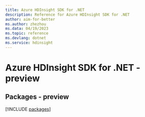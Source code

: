 ```yaml
---
title: Azure HDInsight SDK for .NET
description: Reference for Azure HDInsight SDK for .NET
author: aim-for-better
ms.author: zhezhou
ms.data: 04/19/2023
ms.topic: reference
ms.devlang: dotnet
ms.service: hdinsight
---
```

# Azure HDInsight SDK for .NET - preview
## Packages - preview
[!INCLUDE [packages](hdinsight-index.md)]